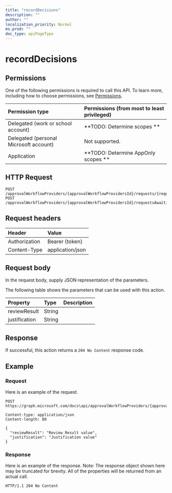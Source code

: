 ```yaml
---
title: "recordDecisions"
description: ""
author: ""
localization_priority: Normal
ms.prod: ""
doc_type: apiPageType
---
```


# recordDecisions



## Permissions
One of the following permissions is required to call this API. To learn more, including how to choose permissions, see [Permissions](/concepts/permissions-reference.md).

|Permission type|Permissions (from most to least privileged)|
|:---|:---|
|Delegated (work or school account)|**TODO: Determine scopes **|
|Delegated (personal Microsoft account)|Not supported.|
|Application|**TODO: Determine AppOnly scopes **|

## HTTP Request
<!-- {
  "blockType": "ignored"
}
-->
``` http
POST /approvalWorkflowProviders/{approvalWorkflowProvidersId}/requests/{requestId}/recordDecisions
POST /approvalWorkflowProviders/{approvalWorkflowProvidersId}/requestsAwaitingMyDecision/{requestId}/recordDecisions
```

## Request headers
|Header|Value|
|:---|:---|
|Authorization|Bearer {token}|
|Content-Type|application/json|

## Request body
In the request body, supply JSON representation of the parameters.

The following table shows the parameters that can be used with this action.

|Property|Type|Description|
|:---|:---|:---|
|reviewResult|String||
|justification|String||



## Response
If successful, this action returns a `204 No Content` response code.

## Example

### Request
Here is an example of the request.
<!-- {
  "blockType": "request",
  "name": "request_recorddecisions"
}
-->
``` http
POST https://graph.microsoft.com/docs\api/approvalWorkflowProviders/{approvalWorkflowProvidersId}/requests/{requestId}/recordDecisions

Content-type: application/json
Content-length: 88

{
  "reviewResult": "Review Result value",
  "justification": "Justification value"
}
```

### Response
Here is an example of the response. Note: The response object shown here may be truncated for brevity. All of the properties will be returned from an actual call.
<!-- {
  "blockType": "response",
  "truncated": true
}
-->
``` http
HTTP/1.1 204 No Content
```

